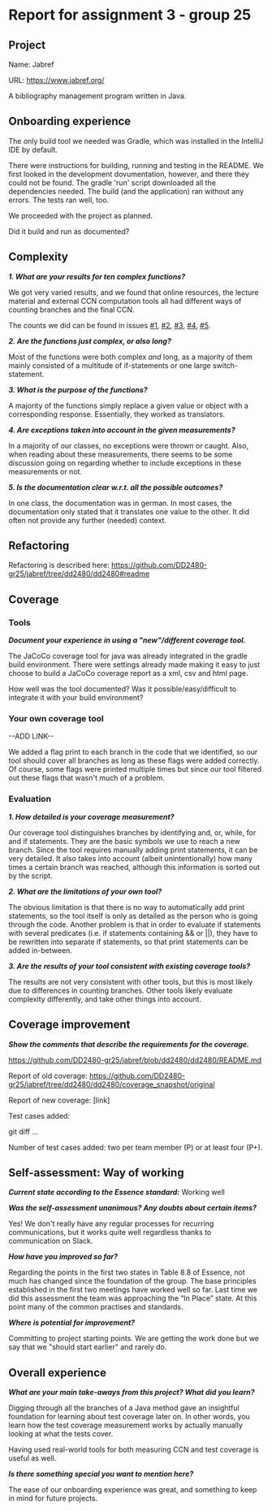 # Report for assignment 3 - group 25

## Project

Name: Jabref

URL: https://www.jabref.org/

A bibliography management program written in Java.

## Onboarding experience

The only build tool we needed was Gradle, which was installed in the IntelliJ IDE by default.

There were instructions for building, running and testing in the README. We first looked in the development dovumentation, however, and there they could not be found. The gradle 'run' script downloaded all the dependencies needed.
The build (and the application) ran without any errors. The tests ran well, too.

We proceeded with the project as planned.

Did it build and run as documented?

## Complexity

_**1. What are your results for ten complex functions?**_

We got very varied results, and we found that online resources, the lecture material and external CCN computation tools all had different ways of counting branches and the final CCN.

The counts we did can be found in issues [#1](https://github.com/DD2480-gr25/jabref/issues/1), [#2](https://github.com/DD2480-gr25/jabref/issues/2), [#3](https://github.com/DD2480-gr25/jabref/issues/3), [#4](https://github.com/DD2480-gr25/jabref/issues/4), [#5](https://github.com/DD2480-gr25/jabref/issues/5).


_**2. Are the functions just complex, or also long?**_

Most of the functions were both complex _and_ long, as a majority of them mainly consisted of a multitude of if-statements or one large switch-statement.


_**3. What is the purpose of the functions?**_

A majority of the functions simply replace a given value or object with a corresponding response. Essentially, they worked as translators.


_**4. Are exceptions taken into account in the given measurements?**_

In a majority of our classes, no exceptions were thrown or caught. Also, when reading about these measurements, there seems to be some discussion going on regarding whether to include exceptions in these measurements or not.

_**5. Is the documentation clear w.r.t. all the possible outcomes?**_

In one class, the documentation was in german. In most cases, the documentation only stated that it translates one value to the other. It did often not provide any further (needed) context.



## Refactoring

Refactoring is described here:
https://github.com/DD2480-gr25/jabref/tree/dd2480/dd2480#readme

## Coverage

### Tools

_**Document your experience in using a "new"/different coverage tool.**_


The JaCoCo coverage tool for java was already integrated in the gradle build environment.
There were settings already made making it easy to just choose to build a JaCoCo coverage report as a xml, csv and html page.


How well was the tool documented? Was it possible/easy/difficult to
integrate it with your build environment?

### Your own coverage tool

--ADD LINK--

We added a flag print to each branch in the code that we identified, so our tool should cover all branches as long as these flags were added correctly.
Of course, some flags were printed multiple times but since our tool filtered out these flags that wasn't much of a problem.

### Evaluation

_**1. How detailed is your coverage measurement?**_


Our coverage tool distinguishes branches by identifying and, or, while, for and if statements. They are the basic symbols we use to reach a new branch.
Since the tool requires manually adding print statements, it can be very detailed.
It also takes into account (albeit unintentionally) how many times a certain branch was reached, although this information is sorted out by the script.

_**2. What are the limitations of your own tool?**_


The obvious limitation is that there is no way to automatically add print statements, so the tool itself is only as detailed as the person who is going through the code.
Another problem is that in order to evaluate if statements with several predicates (i.e. if statements containing && or ||), they have to be rewritten into separate if statements, so that print statements can be added in-between.

_**3. Are the results of your tool consistent with existing coverage tools?**_


The results are not very consistent with other tools, but this is most likely due to differences in counting branches.
Other tools likely evaluate complexity differently, and take other things into account.

## Coverage improvement

_**Show the comments that describe the requirements for the coverage.**_


https://github.com/DD2480-gr25/jabref/blob/dd2480/dd2480/README.md


Report of old coverage: https://github.com/DD2480-gr25/jabref/tree/dd2480/dd2480/coverage_snapshot/original

Report of new coverage: [link]

Test cases added:

git diff ...

Number of test cases added: two per team member (P) or at least four (P+).

## Self-assessment: Way of working

_**Current state according to the Essence standard:**_ Working well

_**Was the self-assessment unanimous? Any doubts about certain items?**_


Yes! We don't really have any regular processes for recurring communications, but it works quite well regardless thanks to communication on Slack.

_**How have you improved so far?**_


Regarding the points in the first two states in Table 8.8 of Essence, not much has changed since the foundation of the group.
The base principles established in the first two meetings have worked well so far. Last time we did this assessment the team was approaching the “In Place” state.
At this point many of the common practises and standards.

_**Where is potential for improvement?**_


Committing to project starting points.
We are getting the work done but we say that we "should start earlier" and rarely do.

## Overall experience

_**What are your main take-aways from this project? What did you learn?**_


Digging through all the branches of a Java method gave an insightful foundation for learning about test coverage later on.
In other words, you learn how the test coverage measurement works by actually manually looking at what the tests cover.

Having used real-world tools for both measuring CCN and test coverage is useful as well.

_**Is there something special you want to mention here?**_


The ease of our onboarding experience was great, and something to keep in mind for future projects.
